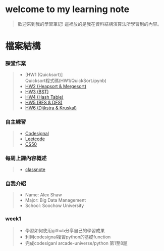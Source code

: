 # welcome to my learning note
> 歡迎來到我的學習筆記! 
> 這裡放的是我在資料結構演算法所學習到的內容。

# 檔案結構
### 課堂作業
> * [HW1 (Quicksort)]<br>
Quicksort程式碼(HW1/QuickSort.ipynb)<br>
> * [HW2 (Heapsort & Mergesort)](HW2)
> * [HW3 (BST)](HW3)
> * [HW4 (Hash Table)](HW4)
> * [HW5 (BFS & DFS)](HW5)
> * [HW6 (Dijkstra & Kruskal)](HW6)

### 自主練習
> * [Codesignal](CodeSignal)
> * [Leetcode](Leetcode)
> * [CS50](CS50)
### 每周上課內容概述
> * [classnote](classnote)


### 自我介紹
> * Name: Alex Shaw
> * Major: Big Data Management
> * School: Soochow University  

### week1
> * 學習如何使用github分享自己的學習成果
> * 利用codesignal複習python的基礎function
> * 完成codesiganl arcade-universe/python 第1至8題
